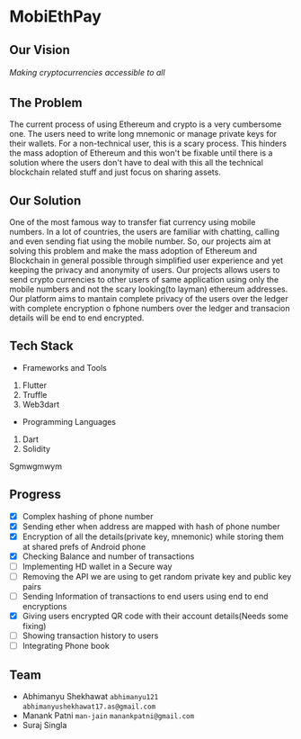 # MobiEthPay
## Our Vision
###### Making cryptocurrencies  accessible to all

## The Problem
The current process of using Ethereum and crypto is a very cumbersome one. The users need to write long mnemonic or manage private keys for their wallets. For a non-technical user, this is a scary process. This hinders the mass adoption of Ethereum and this won't be fixable until there is a solution where the users don't have to deal with this all the technical blockchain related stuff and just focus on sharing assets.
## Our Solution
One of the most famous way to transfer fiat currency using mobile numbers. In a lot of countries, the users are familiar with chatting, calling and even sending fiat using the mobile number. So, our projects aim at solving this problem and make the mass adoption of Ethereum and Blockchain in general possible through simplified user experience and yet keeping the privacy and anonymity of users. Our projects allows users to send crypto currencies to other users of same application using only the mobile numbers and not the scary looking(to layman) ethereum addresses. Our platform aims to mantain complete privacy of the users over the ledger with complete encryption o fphone numbers over the ledger and transacion details will be end to end encrypted.

## Tech Stack
* Frameworks and Tools
1. Flutter
2. Truffle
3. Web3dart

* Programming Languages
1. Dart
2. Solidity

Sgmwgmwym
## Progress
- [x] Complex hashing of phone number
- [x] Sending ether when address are mapped with hash of phone number
- [x] Encryption of all the details(private key, mnemonic) while storing them at shared prefs of Android phone
- [x] Checking Balance and number of transactions
- [ ] Implementing HD wallet in a Secure way
- [ ] Removing the API we are using to get random private key and public key pairs
- [ ] Sending Information of transactions to end users using end to end encryptions
- [x] Giving users encrypted QR code with their account details(Needs some fixing)
- [ ] Showing transaction history to users
- [ ] Integrating Phone book
## Team
- Abhimanyu Shekhawat `abhimanyu121` `abhimanyushekhawat17.as@gmail.com`
- Manank Patni `man-jain` `manankpatni@gmail.com`
- Suraj Singla
